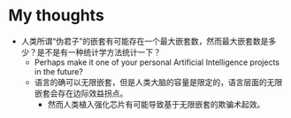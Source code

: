 # My thoughts
- 人类所谓“伪君子”的嵌套有可能存在一个最大嵌套数，然而最大嵌套数是多少？是不是有一种统计学方法统计一下？
  - Perhaps make it one of your personal Artificial Intelligence projects in the future?
  - 语言的确可以无限嵌套，但是人类大脑的容量是限定的，语言层面的无限嵌套会存在边际效益拐点。
    - 然而人类植入强化芯片有可能导致基于无限嵌套的欺骗术起效。